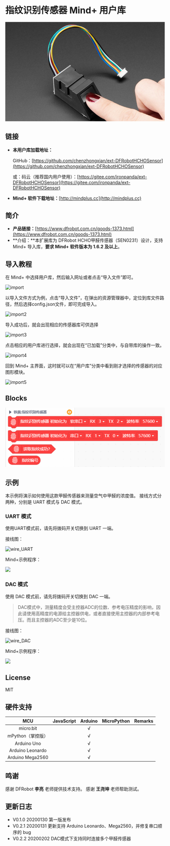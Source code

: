 # 指纹识别传感器 Mind+ 用户库

![](./arduinoC/_images/featured.png)

## 链接

- **本用户库加载地址：**

  GitHub：[https://github.com/chenzhongxian/ext-DFRobotHCHOSensor](https://github.com/chenzhongxian/ext-DFRobotHCHOSensor)

  或：码云（推荐国内用户使用）：[https://gitee.com/ironpanda/ext-DFRobotHCHOSensor](https://gitee.com/ironpanda/ext-DFRobotHCHOSensor) 

- **Mind+ 软件下载地址：**[http://mindplus.cc](http://mindplus.cc)

## 简介

- **产品链接：**[https://www.dfrobot.com.cn/goods-1373.html](https://www.dfrobot.com.cn/goods-1373.html)
- **介绍：**本扩展库为 DFRobot HCHO甲醛传感器（SEN0231）设计，支持 Mind+ 导入库，**要求 Mind+ 软件版本为 1.6.2 及以上**。

## 导入教程

在 Mind+ 中选择用户库，然后输入网址或者点击“导入文件”即可。

![import](arduinoC/_images/import.png)

以导入文件方式为例，点击“导入文件”，在弹出的资源管理器中，定位到库文件路径，然后选择config.json文件，即可完成导入。

![import2](arduinoC/_images/import2.png)

导入成功后，就会出现相应的传感器库可供选择

![import3](arduinoC/_images/import3.png)

点击相应的用户库进行选择，就会出现在“已加载”分类中，与自带库的操作一致。

![import4](arduinoC/_images/import4.png)

回到 Mind+ 主界面，这时就可以在“用户库”分类中看到刚才选择的传感器的对应图形模块。

![import5](arduinoC/_images/import5.png)

## Blocks

![](./arduinoC/_images/block.png)

## 示例

本示例将演示如何使用这款甲醛传感器来测量空气中甲醛的浓度值。
接线方式分两种，分别是 UART 模式与 DAC 模式。

### UART 模式

使用UART模式前，请先将拨码开关切换到 UART 一端。

接线图：

![wire_UART](./arduinoC/_images/wire_UART.png)

Mind+示例程序：

![](./arduinoC/_images/example1.png)

### DAC 模式

使用 DAC 模式前，请先将拨码开关切换到 DAC 一端。

> DAC模式中，测量精度会受主控器ADC的位数、参考电压精度的影响，因此请使用高精度的电源给主控器供电，或者直接使用主控器的内部参考电压。而且主控器的ADC至少是10位。

接线图：

![wire_DAC](./arduinoC/_images/wire_DAC.png)

Mind+示例程序：

![](./arduinoC/_images/example3.png)

## License

MIT

## 硬件支持

MCU                | JavaScript    | Arduino   | MicroPython    | Remarks
:----------------: | :----------: | :----------: | :---------: | :---:
micro:bit        |             |       √       |             | 
mPython（掌控版）        |             |        √      |             | 
Arduino Uno    |             |        √      |             | 
Arduino Leonardo | | √ | | 
Arduino Mega2560 | | √ | | 

## 鸣谢

感谢 DFRobot **李亮** 老师提供技术支持。 
感谢 **王尧坤** 老师帮助测试。

## 更新日志

- V0.1.0 20200130 第一版发布
- V0.2.1 20200131 更新支持 Arduino Leonardo、Mega2560，并修复串口顺序的 bug
- V0.2.2 20200202 DAC模式下支持同时连接多个甲醛传感器

